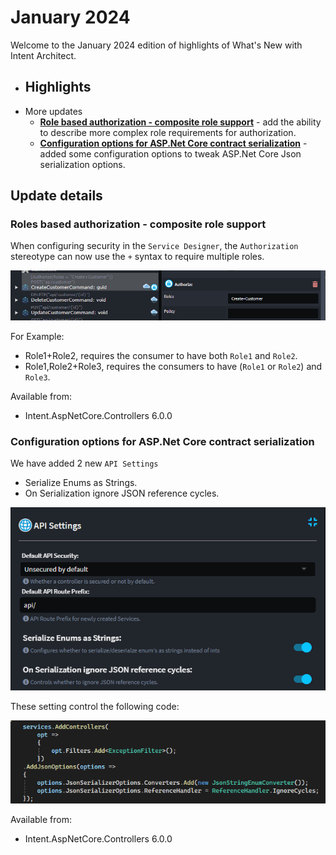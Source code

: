 # January 2024

Welcome to the January 2024 edition of highlights of What's New with Intent Architect.

- Highlights
  - 
- More updates
  - **[Role based authorization - composite role support](#roles-based-authorization---composite-role-support)** - add the ability to describe more complex role requirements for authorization.
  - **[Configuration options for ASP.Net Core contract serialization](#configuration-options-for-aspnet-core-contract-serialization)** - added some configuration options to tweak ASP.Net Core Json serialization options.
  
## Update details

### Roles based authorization - composite role support

When configuring security in the `Service Designer`,  the `Authorization` stereotype can now use the `+` syntax to require multiple roles.

![Composite role configuration](images/roles-example.png)

For Example:

- Role1+Role2, requires the consumer to have both `Role1` and `Role2`.
- Role1,Role2+Role3, requires the consumers to have (`Role1` or `Role2`) and `Role3`.

Available from:

- Intent.AspNetCore.Controllers 6.0.0

### Configuration options for ASP.Net Core contract serialization

We have added 2 new `API Settings`

- Serialize Enums as Strings. 
- On Serialization ignore JSON reference cycles.

![API Settings](images/api-settings.png)

These setting control the following code:

![API Settings Output](images/api-settings-code.png)

Available from:

- Intent.AspNetCore.Controllers 6.0.0
